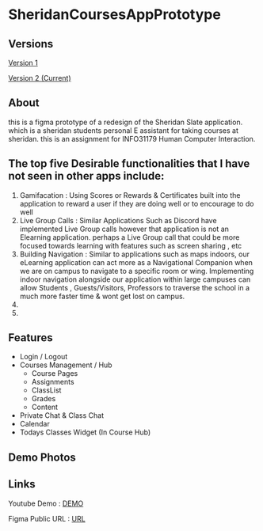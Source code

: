 # SheridanCoursesAppPrototype

## Versions 

[Version 1](https://www.figma.com/proto/Oq2bPvYqjSYrdcc8l7WRQG/Sheridan-Courses-App?page-id=0%3A1&node-id=2%3A6&viewport=542%2C197%2C0.34&scaling=scale-down&starting-point-node-id=2%3A6)

[Version 2 (Current)](https://www.figma.com/proto/cmOG60szXWnjaILaI7kx6N/Sheridan-Courses-App-Version-2?page-id=0%3A1&node-id=29%3A170&viewport=542%2C233%2C0.34&scaling=scale-down&starting-point-node-id=2%3A6)

## About

this is a figma prototype of a redesign of the Sheridan Slate application. which is a sheridan students personal E assistant for taking courses at sheridan. this is an assignment for INFO31179 Human Computer Interaction. 

##  The top five Desirable functionalities that I have not seen in other apps include:

1) Gamifacation : Using Scores or Rewards & Certificates built into the application to reward a user if they are doing well or to encourage to do well
2) Live Group Calls : Similar Applications Such as Discord have implemented Live Group calls however that application is not an Elearning application. perhaps a Live Group call that could be more focused towards learning with features such as screen sharing , etc
3) Building Navigation : Similar to applications such as maps indoors, our eLearning application can act more as a Navigational Companion when we are on campus to navigate to a specific room or wing. Implementing indoor navigation alongside our application within large campuses can allow Students , Guests/Visitors, Professors to traverse the school in a much more faster time & wont get lost on campus.
4) 
5)

## Features
- Login / Logout
- Courses Management / Hub
   - Course Pages
   - Assignments
   - ClassList
   - Grades
   - Content
- Private Chat & Class Chat
- Calendar 
- Todays Classes Widget (In Course Hub)

## Demo Photos



## Links 

Youtube Demo : [DEMO](https://youtu.be/U4xagKYm3e4)

Figma Public URL : [URL](https://www.figma.com/proto/cmOG60szXWnjaILaI7kx6N/Sheridan-Courses-App-Version-2?page-id=0%3A1&node-id=29%3A170&viewport=542%2C233%2C0.34&scaling=scale-down&starting-point-node-id=2%3A6)

